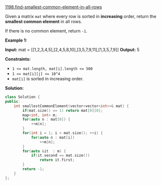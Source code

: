 [1198.find-smallest-common-element-in-all-rows](https://leetcode.com/problems/find-smallest-common-element-in-all-rows/)  

Given a matrix `mat` where every row is sorted in **increasing** order, return the **smallest common element** in all rows.

If there is no common element, return `-1`.

**Example 1:**

**Input:** mat = \[\[1,2,3,4,5\],\[2,4,5,8,10\],\[3,5,7,9,11\],\[1,3,5,7,9\]\]
**Output:** 5

**Constraints:**

*   `1 <= mat.length, mat[i].length <= 500`
*   `1 <= mat[i][j] <= 10^4`
*   `mat[i]` is sorted in increasing order.  



**Solution:**  

```cpp
class Solution {
public:
    int smallestCommonElement(vector<vector<int>>& mat) {
        if(mat.size() == 1) return mat[0][0];
        map<int, int> m;
        for(auto n : mat[0]) {
            ++m[n];
        }
        for(int i = 1; i < mat.size(); ++i) {
            for(auto n : mat[i])
                ++m[n];
        }
        for(auto &it  : m) {
            if(it.second == mat.size())
                return it.first;
        }
        return -1;
    }
};
```
      